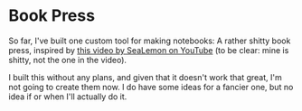 # Book Press

So far, I've built one custom tool for making notebooks: A rather shitty book press, inspired by [this video by SeaLemon on YouTube](https://www.youtube.com/watch?v=nTeg8MH0PtI) (to be clear: mine is shitty, not the one in the video).

I built this without any plans, and given that it doesn't work that great, I'm not going to create them now. I do have some ideas for a fancier one, but no idea if or when I'll actually do it.
